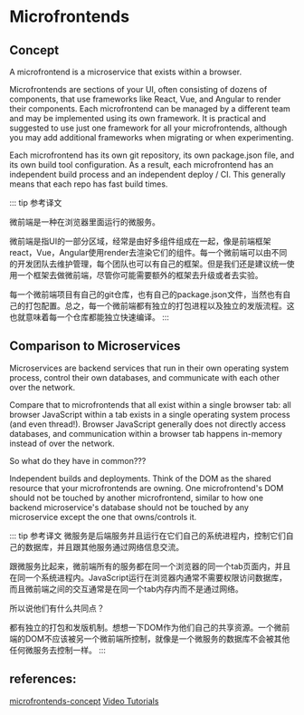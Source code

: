 # Microfrontends


## Concept
A microfrontend is a microservice that exists within a browser.

Microfrontends are sections of your UI, often consisting of dozens of components, that use frameworks like React, Vue, and Angular to render their components. Each microfrontend can be managed by a different team and may be implemented using its own framework. It is practical and suggested to use just one framework for all your microfrontends, although you may add additional frameworks when migrating or when experimenting.

Each microfrontend has its own git repository, its own package.json file, and its own build tool configuration. As a result, each microfrontend has an independent build process and an independent deploy / CI. This generally means that each repo has fast build times.

::: tip 参考译文

微前端是一种在浏览器里面运行的微服务。

微前端是指UI的一部分区域，经常是由好多组件组成在一起，像是前端框架react，Vue，Angular使用render去渲染它们的组件。每一个微前端可以由不同的开发团队去维护管理，每个团队也可以有自己的框架。但是我们还是建议统一使用一个框架去做微前端，尽管你可能需要额外的框架去升级或者去实验。

每一个微前端项目有自己的git仓库，也有自己的package.json文件，当然也有自己的打包配置。总之，每一个微前端都有独立的打包进程以及独立的发版流程。这也就意味着每一个仓库都能独立快速编译。
:::

## Comparison to Microservices

Microservices are backend services that run in their own operating system process, control their own databases, and communicate with each other over the network.

Compare that to microfrontends that all exist within a single browser tab: all browser JavaScript within a tab exists in a single operating system process (and even thread!). Browser JavaScript generally does not directly access databases, and communication within a browser tab happens in-memory instead of over the network.

So what do they have in common???

Independent builds and deployments. Think of the DOM as the shared resource that your microfrontends are owning. One microfrontend's DOM should not be touched by another microfrontend, similar to how one backend microservice's database should not be touched by any microservice except the one that owns/controls it.

::: tip 参考译文
微服务是后端服务并且运行在它们自己的系统进程内，控制它们自己的数据库，并且跟其他服务通过网络信息交流。

跟微服务比起来，微前端所有的服务都在同一个浏览器的同一个tab页面内，并且在同一个系统进程内。JavaScript运行在浏览器内通常不需要权限访问数据库，而且微前端之间的交互通常是在同一个tab内存内而不是通过网络。

所以说他们有什么共同点？

都有独立的打包和发版机制。想想一下DOM作为他们自己的共享资源。一个微前端的DOM不应该被另一个微前端所控制，就像是一个微服务的数据库不会被其他任何微服务去控制一样。
:::






## references:
[microfrontends-concept](https://single-spa.js.org/docs/microfrontends-concept/)
[Video Tutorials](https://space.bilibili.com/495254378)